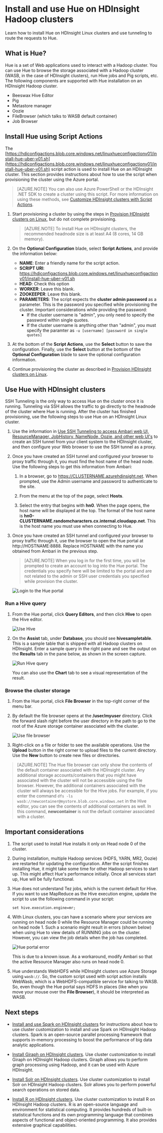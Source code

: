 <properties
	pageTitle="Use Hue with Hadoop on HDInsight Linux clusters | Microsoft Azure"
	description="Learn how to install and use Hue with Hadoop clusters on HDInsight Linux."
	services="hdinsight"
	documentationCenter=""
	authors="nitinme"
	manager="paulettm"
	editor="cgronlun"/>

<tags 
	ms.service="hdinsight" 
	ms.workload="big-data" 
	ms.tgt_pltfrm="na" 
	ms.devlang="na" 
	ms.topic="article" 
	ms.date="10/26/2015" 
	ms.author="nitinme"/>

# Install and use Hue on HDInsight Hadoop clusters

Learn how to install Hue on HDInsight Linux clusters and use tunneling to route the requests to Hue.

## What is Hue?

Hue is a set of Web applications used to interact with a Hadoop cluster. You can use Hue to browse the storage associated with a Hadoop cluster (WASB, in the case of HDInsight clusters), run Hive jobs and Pig scripts, etc. The following components are supported with Hue installation on an HDInsight Hadoop cluster.

* Beeswax Hive Editor
* Pig
* Metastore manager
* Oozie
* FileBrowser (which talks to WASB default container)
* Job Browser


## Install Hue using Script Actions

The [https://hdiconfigactions.blob.core.windows.net/linuxhueconfigactionv01/install-hue-uber-v01.sh](https://hdiconfigactions.blob.core.windows.net/linuxhueconfigactionv01/install-hue-uber-v01.sh) script action is used to install Hue on an HDInsight cluster. This section provides instructions about how to use the script when provisioning the cluster using the Azure portal.

> [AZURE.NOTE] You can also use Azure PowerShell or the HDInsight .NET SDK to create a cluster using this script. For more information on using these methods, see [Customize HDInsight clusters with Script Actions](hdinsight-hadoop-customize-cluster-linux.md).

1. Start provisioning a cluster by using the steps in [Provision HDInsight clusters on Linux](hdinsight-hadoop-provision-linux-clusters.md#portal), but do not complete provisioning.

	> [AZURE.NOTE] To install Hue on HDInsight clusters, the recommended headnode size is at least A4 (8 cores, 14 GB memory).

2. On the **Optional Configuration** blade, select **Script Actions**, and provide the information below:

	* __NAME__: Enter a friendly name for the script action.
	* __SCRIPT URI__: https://hdiconfigactions.blob.core.windows.net/linuxhueconfigactionv01/install-hue-uber-v01.sh
	* __HEAD__: Check this option
	* __WORKER__: Leave this blank.
	* __ZOOKEEPER__: Leave this blank.
	* __PARAMETERS__: The script expects the **cluster admin password** as a parameter. This is the password you specified while provisioning the cluster. Important considerations while providing the password:
		* If the cluster username is "admin", you only need to specify the password within single quotes.
		* If the cluster username is anything other than "admin", you must specify the paramter as `-u [username] [password in single quotes]`

3. At the bottom of the **Script Actions**, use the **Select** button to save the configuration. Finally, use the **Select** button at the bottom of the **Optional Configuration** blade to save the optional configuration information.

4. Continue provisioning the cluster as described in [Provision HDInsight clusters on Linux](hdinsight-hadoop-provision-linux-clusters.md#portal).

## Use Hue with HDInsight clusters

SSH Tunneling is the only way to access Hue on the cluster once it is running. Tunneling via SSH allows the traffic to go directly to the headnode of the cluster where Hue is running. After the cluster has finished provisioning, use the following steps to use Hue on an HDInsight Linux cluster.

1. Use the information in [Use SSH Tunneling to access Ambari web UI, ResourceManager, JobHistory, NameNode, Oozie, and other web UI's](hdinsight-linux-ambari-ssh-tunnel.md) to create an SSH tunnel from your client system to the HDInsight cluster, and then configure your Web browser to use the SSH tunnel as a proxy.

2. Once you have created an SSH tunnel and configured your browser to proxy traffic through it, you must find the host name of the head node. Use the following steps to get this information from Ambari:

    1. In a browser, go to https://CLUSTERNAME.azurehdinsight.net. When prompted, use the Admin username and password to authenticate to the site.
    
    2. From the menu at the top of the page, select __Hosts__.
    
    3. Select the entry that begins with __hn0__. When the page opens, the host name will be displayed at the top. The format of the host name is __hn0-CLUSTERNAME.randomcharacters.cx.internal.cloudapp.net__. This is the host name you must use when connecting to Hue.

2. Once you have created an SSH tunnel and configured your browser to proxy traffic through it, use the browser to open the Hue portal at http://HOSTNAME:8888. Replace HOSTNAME with the name you obtained from Ambari in the previous step.

    > [AZURE.NOTE] When you log in for the first time, you will be prompted to create an account to log into the Hue portal. The credentials you specify here will be limited to the portal and are not related to the admin or SSH user credentials you specified while provision the cluster.

	![Login to the Hue portal](./media/hdinsight-hadoop-hue-linux/HDI.Hue.Portal.Login.png "Specify credentials for Hue portal")

### Run a Hive query

1. From the Hue portal, click **Query Editors**, and then click **Hive** to open the Hive editor.

	![Use Hive](./media/hdinsight-hadoop-hue-linux/HDI.Hue.Portal.Hive.png "Use Hive")

2. On the **Assist** tab, under **Database**, you should see **hivesampletable**. This is a sample table that is shipped with all Hadoop clusters on HDInsight. Enter a sample query in the right pane and see the output on the **Results** tab in the pane below, as shown in the screen capture.

	![Run Hive query](./media/hdinsight-hadoop-hue-linux/HDI.Hue.Portal.Hive.Query.png "Run Hive query")

	You can also use the **Chart** tab to see a visual representation of the result.

### Browse the cluster storage

1. From the Hue portal, click **File Browser** in the top-right corner of the menu bar.

2. By default the file browser opens at the **/user/myuser** directory. Click the forward slash right before the user directory in the path to go to the root of the Azure storage container associated with the cluster.

	![Use file browser](./media/hdinsight-hadoop-hue-linux/HDI.Hue.Portal.File.Browser.png "Use file browser")

3. Right-click on a file or folder to see the available operations. Use the **Upload** button in the right corner to upload files to the current directory. Use the **New** button to create new files or directories.

> [AZURE.NOTE] The Hue file browser can only show the contents of the default container associated with the HDInsight cluster. Any additional storage accounts/containers that you might have associated with the cluster will not be accessible using the file browser. However, the additional containers associated with the cluster will always be accessible for the Hive jobs. For example, if you enter the command `dfs -ls wasb://newcontainer@mystore.blob.core.windows.net` in the Hive editor, you can see the contents of additional containers as well. In this command, **newcontainer** is not the default container associated with a cluster.

## Important considerations

1. The script used to install Hue installs it only on Head node 0 of the cluster.

2. During installation, multiple Hadoop services (HDFS, YARN, MR2, Oozie) are restarted for updating the configuration. After the script finishes installing Hue, it might take some time for other Hadoop services to start up. This might affect Hue's performance initially. Once all services start up, Hue will be fully functional.

3.	Hue does not understand Tez jobs, which is the current default for Hive. If you want to use MapReduce as the Hive execution engine, update the script to use the following command in your script:

		set hive.execution.engine=mr;

4.	With Linux clusters, you can have a scenario where your services are running on head node 0 while the Resource Manager could be running on head node 1. Such a scenario might result in errors (shown below) when using Hue to view details of RUNNING jobs on the cluster. However, you can view the job details when the job has completed.

	![Hue portal error](./media/hdinsight-hadoop-hue-linux/HDI.Hue.Portal.Error.png "Hue portal error")

	This is due to a known issue. As a workaround, modify Ambari so that the active Resource Manager also runs on head node 0.

5.	Hue understands WebHDFS while HDInsight clusters use Azure Storage using `wasb://`. So, the custom script used with script action installs WebWasb, which is a WebHDFS-compatible service for talking to WASB. So, even though the Hue portal says HDFS in places (like when you move your mouse over the **File Browser**), it should be interpreted as WASB.


## Next steps

- [Install and use Spark on HDInsight clusters](hdinsight-hadoop-spark-install-linux.md) for  instructions about how to use cluster customization to install and use Spark on HDInsight Hadoop clusters. Spark is an open-source parallel processing framework that supports in-memory processing to boost the performance of big data analytic applications.

- [Install Giraph on HDInsight clusters](hdinsight-hadoop-giraph-install-linux.md). Use cluster customization to install Giraph on HDInsight Hadoop clusters. Giraph allows you to perform graph processing using Hadoop, and it can be used with Azure HDInsight.

- [Install Solr on HDInsight clusters](hdinsight-hadoop-solr-install-linux.md). Use cluster customization to install Solr on HDInsight Hadoop clusters. Solr allows you to perform powerful search operations on stored data.

- [Install R on HDInsight clusters](hdinsight-hadoop-r-scripts-linux.md). Use cluster customization to install R on HDInsight Hadoop clusters. R is an open-source language and environment for statistical computing. It provides hundreds of built-in statistical functions and its own programming language that combines aspects of functional and object-oriented programming. It also provides extensive graphical capabilities.

[powershell-install-configure]: install-configure-powershell-linux.md
[hdinsight-provision]: hdinsight-provision-clusters-linux.md
[hdinsight-cluster-customize]: hdinsight-hadoop-customize-cluster-linux.md
[hdinsight-install-spark]: hdinsight-hadoop-spark-install-linux.md
